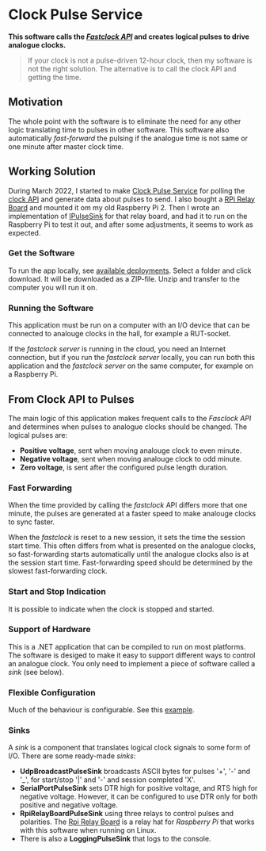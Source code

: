 # Clock Pulse Service

**This software calls the [*Fastclock API*](https://github.com/tellurianinteractive/Tellurian.Trains.ModuleMeetingApp/wiki/API-Guidelines)
and creates logical pulses to drive analogue clocks.**

> If your clock is not a pulse-driven 12-hour clock, then my software is not the right solution. 
The alternative is to call the clock API and getting the time. 

## Motivation 
The whole point with the software is to eliminate the need for any other
logic translating time to pulses in other software. 
This software also automatically *fast-forward* the pulsing if the analogue time is not 
same or one minute after master clock time.

## Working Solution
During March 2022, I started to make [Clock Pulse Service](https://github.com/fjallemark/ClockPulseService) 
for polling the [clock API](https://github.com/tellurianinteractive/Tellurian.Trains.ModuleMeetingApp/wiki/API-Guidelines) 
and generate data about pulses to send. 
I also bought a [RPi Relay Board](https://www.waveshare.com/wiki/RPi_Relay_Board) 
and mounted it om my old Raspberry Pi 2. 
Then I wrote an implementation of [IPulseSink](https://github.com/fjallemark/ClockPulseService/blob/master/Service/RpiRelayBoardPulseSink.cs) 
for that relay board, and had it to run on the Raspberry Pi to test it out, and after some adjustments, it seems to work as expected.

### Get the Software
To run the app locally, see [available deployments](https://1drv.ms/f/s!AtjQMqeBcCjfkrkqVoRqBs5BIzpQiw?e=TvT6Bi). Select a folder and click download. 
It will be downloaded as a ZIP-file. Unzip and transfer to the computer you will run it on.

### Running the Software
This application must be run on a computer with an I/O device that can 
be connected to analouge clocks in the hall, for example a RUT-socket.

If the *fastclock server* is running in the cloud, you need an Internet connection,
but if you run the *fastclock server* locally, 
you can run both this application and the *fastclock server* on the same computer,
for example on a Raspberry Pi.


## From Clock API to Pulses 
The main logic of this application makes frequent calls to the *Fasclock API*
and determines when pulses to analogue clocks should be changed.
The logical pulses are:
- **Positive voltage**, sent when moving analouge clock to even minute.
- **Negative voltage**, sent when moving analouge clock to odd minute.
- **Zero voltage**, is sent after the configured pulse length duration.

### Fast Forwarding
When the time provided by calling the *fastclock* API differs more that one minute, 
the pulses are generated at a faster speed to make analouge clocks to sync faster.

When the *fastclock* is reset to a new session, it sets the time the session start time.
This often differs from what is presented on the analogue clocks,
so fast-forwarding starts automatically until the analogue clocks also is at
the session start time.
Fast-forwarding speed should be determined by the slowest fast-forwarding clock. 

### Start and Stop Indication
It is possible to indicate when the clock is stopped and started.

### Support of Hardware
This is a .NET application that can be compiled to run on most platforms.
The software is desiged to make it easy to support different ways to control an analogue clock.
You only need to implement a piece of software called a *sink* (see below).

### Flexible Configuration
Much of the behaviour is configurable. 
See this [example](https://github.com/fjallemark/ClockPulseService/blob/master/Service/appsettings.json). 

### Sinks
A *sink* is a component that translates logical clock signals to some form of I/O.
There are some ready-made *sinks*:
- **UdpBroadcastPulseSink** broadcasts ASCII bytes for pulses '+', '-' and '_', for start/stop '|' and '-' and session completed 'X'.
- **SerialPortPulseSink** sets DTR high for positive voltage, and RTS high for negative voltage. 
However, it can be configured to use DTR only for both positive and negative voltage.
- **RpiRelayBoardPulseSink** using three relays to control pulses and polarities.
The [Rpi Relay Board](https://www.waveshare.com/wiki/RPi_Relay_Board) is a relay hat for *Raspberry Pi*
that works with this software when running on Linux.
- There is also a **LoggingPulseSink** that logs to the console.

